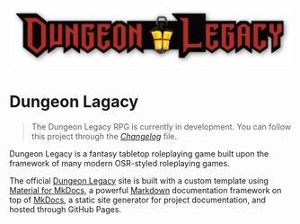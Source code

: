 ![Dungeon Legacy Logo](DLRPG.Logo.png)
# Dungeon Lagacy

>The Dungeon Legacy RPG is currently in development. You can follow this project through the *[Changelog](docs/changelog.md)* file.

Dungeon Legacy is a fantasy tabletop roleplaying game built upon the framework of many modern OSR-styled roleplaying games.

The official [Dungeon Legacy](https://oldmanumby.github.io/DungeonLegacy/) site is built with a custom template using [Material for MkDocs](https://squidfunk.github.io/mkdocs-material/getting-started/), a powerful [Markdown](https://www.markdownguide.org) documentation framework on top of [MkDocs](https://www.mkdocs.org), a static site generator for project documentation, and hosted through GitHub Pages.